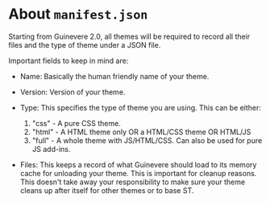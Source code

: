 # About `manifest.json`
Starting from Guinevere 2.0, all themes will be required to record all their files and the type of theme under a JSON file.

Important fields to keep in mind are:
- Name: Basically the human friendly name of your theme.
- Version: Version of your theme.
- Type: This specifies the type of theme you are using. This can be either:

    1. "css" - A pure CSS theme.
    2. "html" - A HTML theme only OR a HTML/CSS theme OR HTML/JS
    3. "full" - A whole theme with JS/HTML/CSS. Can also be used for pure JS add-ins.

- Files: This keeps a record of what Guinevere should load to its memory cache for unloading your theme. This is important for cleanup reasons. This doesn't take away your responsibility to make sure your theme cleans up after itself for other themes or to base ST.